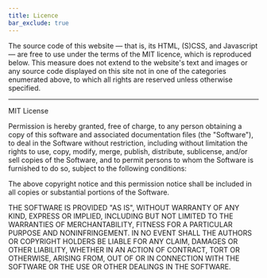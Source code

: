 ```yaml
---
title: Licence
bar_exclude: true
---
```

<p class="main_text">
The source code of this website — that is, its HTML, (S)CSS, and Javascript —
are free to use under the terms of the MIT licence, which is reproduced below.
This measure does not extend to the website's text and images or any source
code displayed on this site not in one of the categories enumerated above, to
which all rights are reserved unless otherwise specified.
</p>
<hr>
<p class="main_text"> MIT License</p>
<p class="main_text">
Permission is hereby granted, free of charge, to any person obtaining a copy of
this software and associated documentation files (the "Software"), to deal in
the Software without restriction, including without limitation the rights to
use, copy, modify, merge, publish, distribute, sublicense, and/or sell copies
of the Software, and to permit persons to whom the Software is furnished to do
so, subject to the following conditions:
</p>
<p class="main_text">
The above copyright notice and this permission notice shall be included in all
copies or substantial portions of the Software.
</p>
<p class="main_text">
THE SOFTWARE IS PROVIDED "AS IS", WITHOUT WARRANTY OF ANY KIND, EXPRESS OR
IMPLIED, INCLUDING BUT NOT LIMITED TO THE WARRANTIES OF MERCHANTABILITY,
FITNESS FOR A PARTICULAR PURPOSE AND NONINFRINGEMENT. IN NO EVENT SHALL THE
AUTHORS OR COPYRIGHT HOLDERS BE LIABLE FOR ANY CLAIM, DAMAGES OR OTHER
LIABILITY, WHETHER IN AN ACTION OF CONTRACT, TORT OR OTHERWISE, ARISING FROM,
OUT OF OR IN CONNECTION WITH THE SOFTWARE OR THE USE OR OTHER DEALINGS IN THE
SOFTWARE.
</p>
